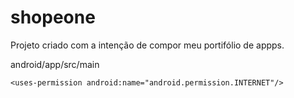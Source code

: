 # shopeone

Projeto criado com a intenção de compor meu portifólio de appps.

android/app/src/main

``
<uses-permission android:name="android.permission.INTERNET"/>
``
